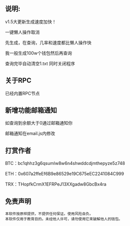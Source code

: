 ## 说明:

v1.5大更新生成速度加快！

一键懒人操作取消

先生成，在查询，几率和速度都比懒人操作快

我一般生成100w个钱包然后再查询

查询完毕自动清空1.txt      同时关闭程序

##  关于RPC

已经内置RPC节点

##  新增功能邮箱通知 

  如查询到余额大于0通过邮箱通知你

  邮箱通知在email.js内修改

##  打赏作者

BTC：bc1qhhz3g6qsumlw8w6n4shwddcdjmthepyze5z748

ETH：0x607a2ffeEf6B9e86529e19C675eEC2241084C999

TRX：THopfkCrmX1EFRPeJ13XXgadw8GbcBx4ra

## 免责声明

    本软件按原样提供，不提供任何保证。使用风险自负。
    本软件仅用于教育目的。未经他人许可，请勿使用它来破解他人的钱包。
